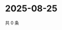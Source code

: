 # 2025-08-25

共 0 条

<!-- BEGIN ZHIHUQUESTIONS -->
<!-- 最后更新时间 Mon Aug 25 2025 21:25:18 GMT+0800 (China Standard Time) -->

<!-- END ZHIHUQUESTIONS -->
